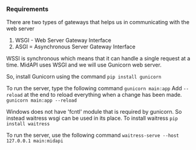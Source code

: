 ### Requirements
There are two types of gateways that helps us in communicating with the web server
1. WSGI - Web Server Gateway Interface
2. ASGI = Asynchronous Server Gateway Interface

WSSI is synchronous which means that it can handle a single request at a time. MidAPI uses WSGI and we will use Gunicorn web server.

So, install Gunicorn using the command `pip install gunicorn`

To run the server, type the following command `gunicorn main:app`
Add `--reload` at the end to reload everything when a change has been made. `gunicorn main:app --reload`

Windows does not have 'fcntl' module that is required by gunicorn. So instead waitress wsgi can be used in its place.
To install waitress `pip install waitress`

To run the server, use the following command
`waitress-serve --host 127.0.0.1 main:midapi`